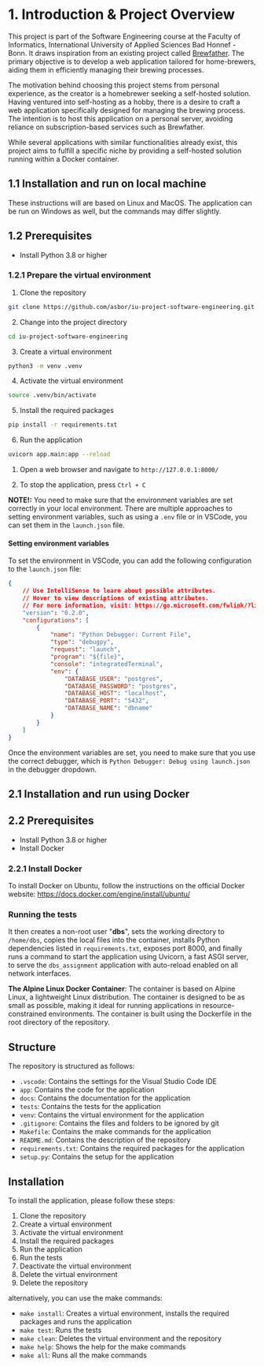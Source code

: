 # 1. Introduction & Project Overview

This project is part of the Software Engineering course at the Faculty of Informatics, International University of Applied Sciences Bad Honnef - Bonn. It draws inspiration from an existing project called [Brewfather](https://brewfather.app/). The primary objective is to develop a web application tailored for home-brewers, aiding them in efficiently managing their brewing processes.

The motivation behind choosing this project stems from personal experience, as the creator is a homebrewer seeking a self-hosted solution. Having ventured into self-hosting as a hobby, there is a desire to craft a web application specifically designed for managing the brewing process. The intention is to host this application on a personal server, avoiding reliance on subscription-based services such as Brewfather.

While several applications with similar functionalities already exist, this project aims to fulfill a specific niche by providing a self-hosted solution running within a Docker container.

## 1.1 Installation and run on local machine

These instructions will are based on Linux and MacOS. The application can be run on Windows as well, but the commands may differ slightly.

## 1.2 Prerequisites

* Install Python 3.8 or higher

### 1.2.1 Prepare the virtual environment

1. Clone the repository
```bash
git clone https://github.com/asbor/iu-project-software-engineering.git
```

2. Change into the project directory
```bash
cd iu-project-software-engineering
```

3. Create a virtual environment
```bash
python3 -m venv .venv
```

4. Activate the virtual environment
```bash
source .venv/bin/activate
```

5. Install the required packages
```bash
pip install -r requirements.txt
```

6. Run the application
```bash
uvicorn app.main:app --reload
```
1. Open a web browser and navigate to `http://127.0.0.1:8000/`

2. To stop the application, press `Ctrl + C`

**NOTE!:** You need to make sure that the environment variables are set correctly in your local environment. There are multiple approaches to setting environment variables, such as using a `.env` file or in VSCode, you can set them in the `launch.json` file.

#### Setting environment variables

To set the environment in VSCode, you can add the following configuration to the `launch.json` file:

```json
{
    // Use IntelliSense to learn about possible attributes.
    // Hover to view descriptions of existing attributes.
    // For more information, visit: https://go.microsoft.com/fwlink/?linkid=830387
    "version": "0.2.0",
    "configurations": [
        {
            "name": "Python Debugger: Current File",
            "type": "debugpy",
            "request": "launch",
            "program": "${file}",
            "console": "integratedTerminal",
            "env": {
                "DATABASE_USER": "postgres",
                "DATABASE_PASSWORD": "postgres",
                "DATABASE_HOST": "localhost",
                "DATABASE_PORT": "5432",
                "DATABASE_NAME": "dbname"
            }
        }
    ]
}
```

Once the environment variables are set, you need to make sure that you use the correct debugger, which is `Python Debugger: Debug using launch.json` in the debugger dropdown.

## 2.1 Installation and run using Docker

## 2.2 Prerequisites

* Install Python 3.8 or higher
* Install Docker

### 2.2.1 Install Docker

To install Docker on Ubuntu, follow the instructions on the official Docker website: https://docs.docker.com/engine/install/ubuntu/




### Running the tests








It then creates a non-root user "**dbs**", sets the working directory to `/home/dbs`, copies the local files into the container, installs Python dependencies listed in `requirements.txt`, exposes port 8000, and finally runs a command to start the application using Uvicorn, a fast ASGI server, to serve the `dbs_assignment` application with auto-reload enabled on all network interfaces.

**The Alpine Linux Docker Container**: The container is based on Alpine Linux, a lightweight Linux distribution. The container is designed to be as small as possible, making it ideal for running applications in resource-constrained environments. The container is built using the Dockerfile in the root directory of the repository.

## Structure

The repository is structured as follows:
* `.vscode`: Contains the settings for the Visual Studio Code IDE
* `app`: Contains the code for the application
* `docs`: Contains the documentation for the application
* `tests`: Contains the tests for the application
* `venv`: Contains the virtual environment for the application
* `.gitignore`: Contains the files and folders to be ignored by git
* `Makefile`: Contains the make commands for the application
* `README.md`: Contains the description of the repository
* `requirements.txt`: Contains the required packages for the application
* `setup.py`: Contains the setup for the application

## Installation
To install the application, please follow these steps:
1. Clone the repository
2. Create a virtual environment
3. Activate the virtual environment
4. Install the required packages
5. Run the application
6. Run the tests
7. Deactivate the virtual environment
8. Delete the virtual environment
9. Delete the repository

alternatively, you can use the make commands:
* `make install`: Creates a virtual environment, installs the required packages and runs the application
* `make test`: Runs the tests
* `make clean`: Deletes the virtual environment and the repository
* `make help`: Shows the help for the make commands
* `make all`: Runs all the make commands
